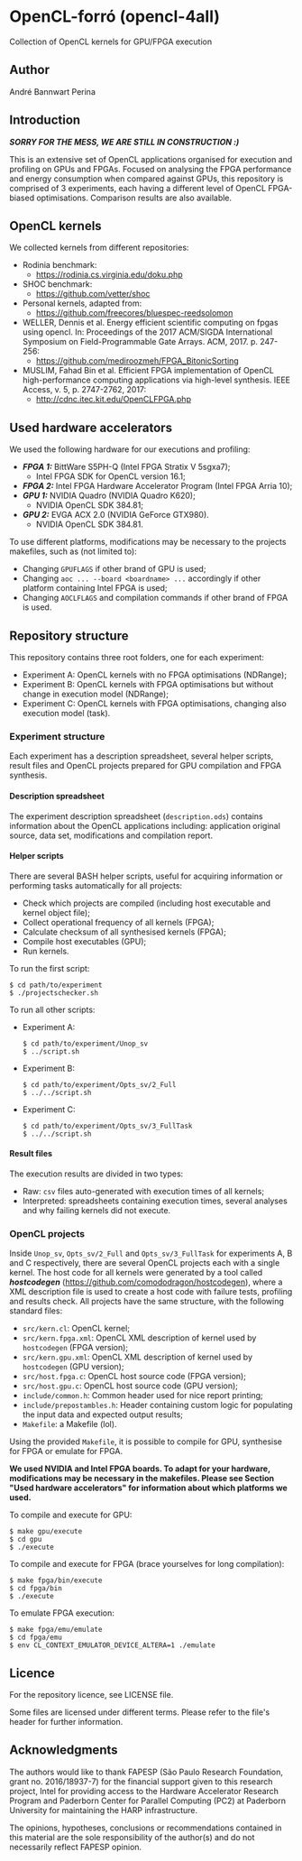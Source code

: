 # OpenCL-forró (opencl-4all)

Collection of OpenCL kernels for GPU/FPGA execution

## Author

André Bannwart Perina

## Introduction

***SORRY FOR THE MESS, WE ARE STILL IN CONSTRUCTION :)***

This is an extensive set of OpenCL applications organised for execution and profiling on GPUs and FPGAs. Focused on analysing the FPGA performance and energy consumption when compared against GPUs, this repository is comprised of 3 experiments, each having a different level of OpenCL FPGA-biased optimisations. Comparison results are also available.

## OpenCL kernels

We collected kernels from different repositories:
* Rodinia benchmark:
	* https://rodinia.cs.virginia.edu/doku.php
* SHOC benchmark:
	* https://github.com/vetter/shoc
* Personal kernels, adapted from:
	* https://github.com/freecores/bluespec-reedsolomon
* WELLER, Dennis et al. Energy efficient scientific computing on fpgas using opencl. In: Proceedings of the 2017 ACM/SIGDA International Symposium on Field-Programmable Gate Arrays. ACM, 2017. p. 247-256:
	* https://github.com/mediroozmeh/FPGA_BitonicSorting
* MUSLIM, Fahad Bin et al. Efficient FPGA implementation of OpenCL high-performance computing applications via high-level synthesis. IEEE Access, v. 5, p. 2747-2762, 2017:
	* http://cdnc.itec.kit.edu/OpenCLFPGA.php

## Used hardware accelerators

We used the following hardware for our executions and profiling:

* ***FPGA 1:*** BittWare S5PH-Q (Intel FPGA Stratix V 5sgxa7);
	* Intel FPGA SDK for OpenCL version 16.1;
* ***FPGA 2:*** Intel FPGA Hardware Accelerator Program (Intel FPGA Arria 10);
* ***GPU 1:*** NVIDIA Quadro (NVIDIA Quadro K620);
	* NVIDIA OpenCL SDK 384.81;
* ***GPU 2:*** EVGA ACX 2.0 (NVIDIA GeForce GTX980).
	* NVIDIA OpenCL SDK 384.81.

To use different platforms, modifications may be necessary to the projects makefiles, such as (not limited to):

* Changing `GPUFLAGS` if other brand of GPU is used;
* Changing `aoc ... --board <boardname> ...` accordingly if other platform containing Intel FPGA is used;
* Changing `AOCLFLAGS` and compilation commands if other brand of FPGA is used.

## Repository structure

This repository contains three root folders, one for each experiment:

* Experiment A: OpenCL kernels with no FPGA optimisations (NDRange);
* Experiment B: OpenCL kernels with FPGA optimisations but without change in execution model (NDRange);
* Experiment C: OpenCL kernels with FPGA optimisations, changing also execution model (task).

### Experiment structure

Each experiment has a description spreadsheet, several helper scripts, result files and OpenCL projects prepared for GPU compilation and FPGA synthesis.

#### Description spreadsheet

The experiment description spreadsheet (`description.ods`) contains information about the OpenCL applications including: application original source, data set, modifications and compilation report.

#### Helper scripts

There are several BASH helper scripts, useful for acquiring information or performing tasks automatically for all projects:

* Check which projects are compiled (including host executable and kernel object file);
* Collect operational frequency of all kernels (FPGA);
* Calculate checksum of all synthesised kernels (FPGA);
* Compile host executables (GPU);
* Run kernels.

To run the first script:
```
$ cd path/to/experiment
$ ./projectschecker.sh
```

To run all other scripts:
* Experiment A:
	```
	$ cd path/to/experiment/Unop_sv
	$ ../script.sh
	```
* Experiment B:
	```
	$ cd path/to/experiment/Opts_sv/2_Full
	$ ../../script.sh
	```
* Experiment C:
	```
	$ cd path/to/experiment/Opts_sv/3_FullTask
	$ ../../script.sh
	```

#### Result files

The execution results are divided in two types:

* Raw: ```csv``` files auto-generated with execution times of all kernels;
* Interpreted: spreadsheets containing execution times, several analyses and why failing kernels did not execute.

### OpenCL projects

Inside `Unop_sv`, `Opts_sv/2_Full` and `Opts_sv/3_FullTask` for experiments A, B and C respectively, there are several OpenCL projects each with a single kernel. The host code for all kernels were generated by a tool called ***hostcodegen*** (https://github.com/comododragon/hostcodegen), where a XML description file is used to create a host code with failure tests, profiling and results check. All projects have the same structure, with the following standard files:

* `src/kern.cl`: OpenCL kernel;
* `src/kern.fpga.xml`: OpenCL XML description of kernel used by `hostcodegen` (FPGA version);
* `src/kern.gpu.xml`: OpenCL XML description of kernel used by `hostcodegen` (GPU version);
* `src/host.fpga.c`: OpenCL host source code (FPGA version);
* `src/host.gpu.c`: OpenCL host source code (GPU version);
* `include/common.h`: Common header used for nice report printing;
* `include/prepostambles.h`: Header containing custom logic for populating the input data and expected output results;
* `Makefile`: a Makefile (lol).

Using the provided `Makefile`, it is possible to compile for GPU, synthesise for FPGA or emulate for FPGA.

**We used NVIDIA and Intel FPGA boards. To adapt for your hardware, modifications may be necessary in the makefiles. Please see Section "Used hardware accelerators" for information about which platforms we used.**

To compile and execute for GPU:
```
$ make gpu/execute
$ cd gpu
$ ./execute
```

To compile and execute for FPGA (brace yourselves for long compilation):
```
$ make fpga/bin/execute
$ cd fpga/bin
$ ./execute
```

To emulate FPGA execution:
```
$ make fpga/emu/emulate
$ cd fpga/emu
$ env CL_CONTEXT_EMULATOR_DEVICE_ALTERA=1 ./emulate
```

## Licence

For the repository licence, see LICENSE file.

Some files are licensed under different terms. Please refer to the file's header for further information.

## Acknowledgments

The authors would like to thank FAPESP (São Paulo Research Foundation, grant no. 2016/18937-7) for the financial support given to this research project, Intel for providing access to the Hardware Accelerator Research Program and Paderborn Center for Parallel Computing (PC2) at Paderborn University for maintaining the HARP infrastructure.

The opinions, hypotheses, conclusions or recommendations contained in this material are the sole responsibility of the author(s) and do not necessarily reflect FAPESP opinion.
